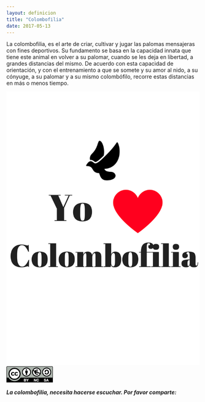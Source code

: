 ```yaml
---
layout: definicion
title: "Colombofilia"
date: 2017-05-13
---
```


La colombofilia, es el arte de criar, cultivar y jugar las palomas mensajeras con fines deportivos. Su fundamento se basa en la capacidad innata que tiene este animal en volver a su palomar, cuando se les deja en libertad, a grandes distancias del mismo. De acuerdo con esta capacidad de orientación, y con el entrenamiento a que se somete y su amor al nido, a su cónyuge, a su palomar y a su mismo colombófilo, recorre estas distancias en más o menos tiempo.

<img src="/images/Yo.png">

<img src="/images/by nc sa.png" height="42">

__*La colombofilia, necesita hacerse escuchar. Por favor comparte:*__
